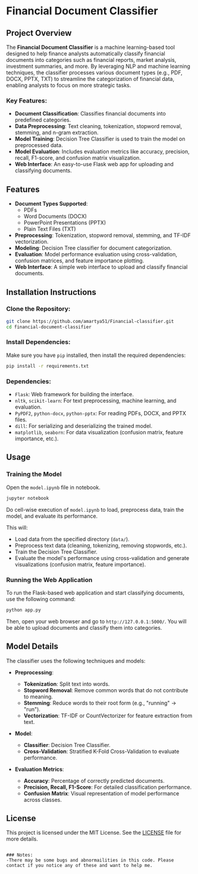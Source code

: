# Financial Document Classifier

## Project Overview
The **Financial Document Classifier** is a machine learning-based tool designed to help finance analysts automatically classify financial documents into categories such as financial reports, market analysis, investment summaries, and more. By leveraging NLP and machine learning techniques, the classifier processes various document types (e.g., PDF, DOCX, PPTX, TXT) to streamline the categorization of financial data, enabling analysts to focus on more strategic tasks.

### Key Features:
- **Document Classification**: Classifies financial documents into predefined categories.
- **Data Preprocessing**: Text cleaning, tokenization, stopword removal, stemming, and n-gram extraction.
- **Model Training**: Decision Tree Classifier is used to train the model on preprocessed data.
- **Model Evaluation**: Includes evaluation metrics like accuracy, precision, recall, F1-score, and confusion matrix visualization.
- **Web Interface**: An easy-to-use Flask web app for uploading and classifying documents.

## Features
- **Document Types Supported**: 
    - PDFs
    - Word Documents (DOCX)
    - PowerPoint Presentations (PPTX)
    - Plain Text Files (TXT)
- **Preprocessing**: Tokenization, stopword removal, stemming, and TF-IDF vectorization.
- **Modeling**: Decision Tree classifier for document categorization.
- **Evaluation**: Model performance evaluation using cross-validation, confusion matrices, and feature importance plotting.
- **Web Interface**: A simple web interface to upload and classify financial documents.

## Installation Instructions

### Clone the Repository:
```bash
git clone https://github.com/amartya51/Financial-classifier.git
cd financial-document-classifier
```

### Install Dependencies:

Make sure you have `pip` installed, then install the required dependencies:
```bash
pip install -r requirements.txt
```

### Dependencies:
- `Flask`: Web framework for building the interface.
- `nltk`, `scikit-learn`: For text preprocessing, machine learning, and evaluation.
- `PyPDF2`, `python-docx`, `python-pptx`: For reading PDFs, DOCX, and PPTX files.
- `dill`: For serializing and deserializing the trained model.
- `matplotlib`, `seaborn`: For data visualization (confusion matrix, feature importance, etc.).

## Usage

### Training the Model

Open the `model.ipynb` file in notebook.
```bash
jupyter notebook
```
Do cell-wise execution of `model.ipynb` to load, preprocess data, train the model, and evaluate its performance.

This will:
- Load data from the specified directory (`data/`).
- Preprocess text data (cleaning, tokenizing, removing stopwords, etc.).
- Train the Decision Tree Classifier.
- Evaluate the model's performance using cross-validation and generate visualizations (confusion matrix, feature importance).

### Running the Web Application
To run the Flask-based web application and start classifying documents, use the following command:

```bash
python app.py
```

Then, open your web browser and go to `http://127.0.0.1:5000/`. You will be able to upload documents and classify them into categories.

## Model Details

The classifier uses the following techniques and models:

- **Preprocessing**:
  - **Tokenization**: Split text into words.
  - **Stopword Removal**: Remove common words that do not contribute to meaning.
  - **Stemming**: Reduce words to their root form (e.g., "running" -> "run").
  - **Vectorization**: TF-IDF or CountVectorizer for feature extraction from text.

- **Model**: 
  - **Classifier**: Decision Tree Classifier.
  - **Cross-Validation**: Stratified K-Fold Cross-Validation to evaluate performance.

- **Evaluation Metrics**:
  - **Accuracy**: Percentage of correctly predicted documents.
  - **Precision, Recall, F1-Score**: For detailed classification performance.
  - **Confusion Matrix**: Visual representation of model performance across classes.


## License

This project is licensed under the MIT License. See the [LICENSE](LICENSE) file for more details.

```

### Notes:
-There may be some bugs and abnormailities in this code. Please contact if you notice any of these and want to help me.
```